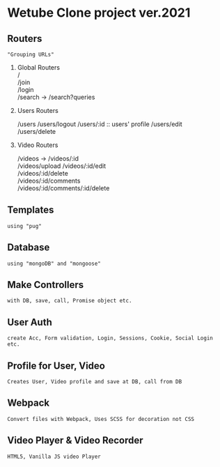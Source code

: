# Wetube Clone project ver.2021

## Routers

`"Grouping URLs"`

1. Global Routers  
   /  
   /join  
   /login  
   /search -> /search?queries

2. Users Routers

   /users
   /users/logout
   /users/:id :: users' profile
   /users/edit  
   /users/delete

3. Video Routers

   /videos -> /videos/:id  
   /videos/upload
   /videos/:id/edit  
   /videos/:id/delete  
   /videos/:id/comments  
   /videos/:id/comments/:id/delete

## Templates

`using "pug"`

## Database

`using "mongoDB" and "mongoose"`

## Make Controllers

`with DB, save, call, Promise object etc.`

## User Auth

`create Acc, Form validation, Login, Sessions, Cookie, Social Login etc.`

## Profile for User, Video

`Creates User, Video profile and save at DB, call from DB`

## Webpack

`Convert files with Webpack, Uses SCSS for decoration not CSS`

## Video Player & Video Recorder

`HTML5, Vanilla JS video Player`
